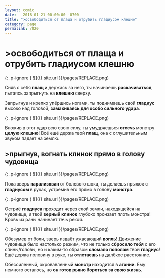 ```yaml
---
layout: comic
date:   2018-01-21 00:00:00 -0700
title: ">освободиться от плаща и отрубить гладиусом клешню"
category: page
permalink: /020
---
```

# >освободиться от плаща и отрубить гладиусом клешню

{: .p-ignore }
![]({{ site.url }}/pages/REPLACE.png)

Сняв с себя <strong>плащ </strong>и держась за него, ты начинаешь <strong>раскачиваться</strong>, пытаясь запрыгнуть на <strong>клешню </strong>сверху.

Запрыгнув и крепко упёршись ногами, ты поднимаешь свой <strong>гладиус </strong>высоко над головой, <strong>замахиваясь для особо сильного удара</strong>.

{: .p-ignore }
![]({{ site.url }}/pages/REPLACE.png)

Вложив в этот удар всю свою силу, ты умудряешься <strong>отсечь </strong>монстру <strong>целую клешню</strong>! Всё ещё держа твой <strong>плащ</strong>, она с оглушительным звуком падает на землю.

## >прыгнув, вогнать клинок прямо в голову чудовища

{: .p-ignore }
![]({{ site.url }}/pages/REPLACE.png)

Пока зверь <strong>парализован </strong>от болевого шока, ты делаешь прыжок с <strong>гладиусом </strong>в руках, устремив его прямо в голову <strong>монстра</strong>. 

{: .p-ignore }
![]({{ site.url }}/pages/REPLACE.png)

Остриё <strong>гладиуса </strong>проходит через слой земли, находящейся на чудовище, и твой <strong>верный клинок</strong> глубоко пронзает плоть монстра! Кровь из раны начинает течь рекой.

{: .p-ignore }
![]({{ site.url }}/pages/REPLACE.png)

Обезумев от боли, зверь издаёт ужасающий <strong>вопль</strong>! Движение чудовища было настолько резким, что не только <strong>сбросило тебя</strong> с его спины/головы, но и каким-то образом <strong>сломало пополам</strong> твой <strong>гладиус</strong>! Ещё держа половину в руке, ты <strong>отлетаешь </strong>на далёкое расстояние.

Обессиленный, окровавленный <strong>монстр </strong>находится в <strong>агонии</strong>. Ему немного осталось, но <strong>он готов рьяно бороться за свою жизнь</strong>.

